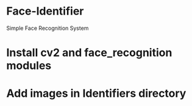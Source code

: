 # Face-Identifier
Simple Face Recognition System

# Install cv2 and face_recognition modules
# Add images in Identifiers directory